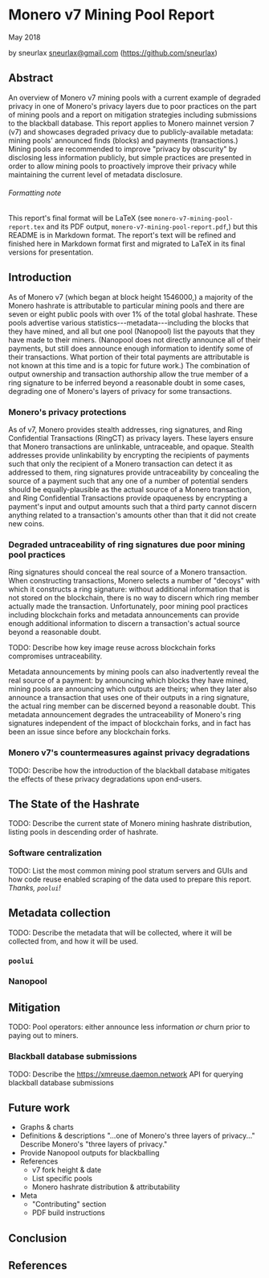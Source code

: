# Monero v7 Mining Pool Report

May 2018

by sneurlax <sneurlax@gmail.com> (https://github.com/sneurlax)

## Abstract

An overview of Monero v7 mining pools with a current example of degraded privacy in one of Monero's privacy layers due to poor practices on the part of mining pools and a report on mitigation strategies including submissions to the blackball database.  This report applies to Monero mainnet version 7 (v7) and showcases degraded privacy due to publicly-available metadata: mining pools' announced finds (blocks) and payments (transactions.)  Mining pools are recommended to improve "privacy by obscurity" by disclosing less information publicly, but simple practices are presented in order to allow mining pools to proactively improve their privacy while maintaining the current level of metadata disclosure.

###### Formatting note

This report's final format will be LaTeX (see `monero-v7-mining-pool-report.tex` and its PDF output, `monero-v7-mining-pool-report.pdf`,) but this README is in Markdown format.  The report's text will be refined and finished here in Markdown format first and migrated to LaTeX in its final versions for presentation.

## Introduction

As of Monero v7 (which began at block height 1546000,) a majority of the Monero hashrate is attributable to particular mining pools and there are seven or eight public pools with over 1\% of the total global hashrate.  These pools advertise various statistics---metadata---including the blocks that they have mined, and all but one pool (Nanopool) list the payouts that they have made to their miners.  (Nanopool does not directly announce all of their payments, but still does announce enough information to identify some of their transactions.  What portion of their total payments are attributable is not known at this time and is a topic for future work.)  The combination of output ownership and transaction authorship allow the true member of a ring signature to be inferred beyond a reasonable doubt in some cases, degrading one of Monero's layers of privacy for some transactions.

### Monero's privacy protections 

As of v7, Monero provides stealth addresses, ring signatures, and Ring Confidential Transactions (RingCT) as privacy layers.  These layers ensure that Monero transactions are unlinkable, untraceable, and opaque.  Stealth addresses provide unlinkability by encrypting the recipients of payments such that only the recipient of a Monero transaction can detect it as addressed to them, ring signatures provide untraceability by concealing the source of a payment such that any one of a number of potential senders should be equally-plausible as the actual source of a Monero transaction, and Ring Confidential Transactions provide opaqueness by encrypting a payment's input and output amounts such that a third party cannot discern anything related to a transaction's amounts other than that it did not create new coins.

### Degraded untraceability of ring signatures due poor mining pool practices

Ring signatures should conceal the real source of a Monero transaction.  When constructing transactions, Monero selects a number of "decoys" with which it constructs a ring signature: without additional information that is not stored on the blockchain, there is no way to discern which ring member actually made the transaction.  Unfortunately, poor mining pool practices including blockchain forks and metadata announcements can provide enough additional information to discern a transaction's actual source beyond a reasonable doubt.

TODO: Describe how key image reuse across blockchain forks compromises untraceability.

Metadata announcements by mining pools can also inadvertently reveal the real source of a payment: by announcing which blocks they have mined, mining pools are announcing which outputs are theirs; when they later also announce a transaction that uses one of their outputs in a ring signature, the actual ring member can be discerned beyond a reasonable doubt.  This metadata announcement degrades the untraceability of Monero's ring signatures independent of the impact of blockchain forks, and in fact has been an issue since before any blockchain forks.

### Monero v7's countermeasures against privacy degradations

TODO: Describe how the introduction of the blackball database mitigates the effects of these privacy degradations upon end-users.

## The State of the Hashrate

TODO: Describe the current state of Monero mining hashrate distribution, listing pools in descending order of hashrate.

### Software centralization

TODO: List the most common mining pool stratum servers and GUIs and how code reuse enabled scraping of the data used to prepare this report.  *Thanks, `poolui`!*

## Metadata collection

TODO: Describe the metadata that will be collected, where it will be collected from, and how it will be used.

### `poolui`

### Nanopool

## Mitigation

TODO: Pool operators: either announce less information *or* churn prior to paying out to miners.

### Blackball database submissions

TODO: Describe the https://xmreuse.daemon.network API for querying blackball database submissions

## Future work

 - Graphs & charts
 - Definitions & descriptions
    "...one of Monero's three layers of privacy..."  Describe Monero's "three layers of privacy."
 - Provide Nanopool outputs for blackballing
 - References
     - v7 fork height & date
     - List specific pools
     - Monero hashrate distribution & attributability
 - Meta
     - "Contributing" section
     - PDF build instructions

## Conclusion

## References
